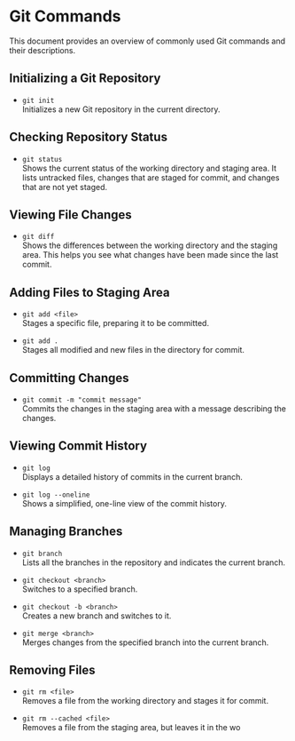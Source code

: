 # Git Commands

This document provides an overview of commonly used Git commands and their descriptions.

## Initializing a Git Repository

- `git init`  
  Initializes a new Git repository in the current directory.

## Checking Repository Status

- `git status`  
  Shows the current status of the working directory and staging area. It lists untracked files, changes that are staged for commit, and changes that are not yet staged.

## Viewing File Changes

- `git diff`  
  Shows the differences between the working directory and the staging area. This helps you see what changes have been made since the last commit.

## Adding Files to Staging Area

- `git add <file>`  
  Stages a specific file, preparing it to be committed.
  
- `git add .`  
  Stages all modified and new files in the directory for commit.

## Committing Changes

- `git commit -m "commit message"`  
  Commits the changes in the staging area with a message describing the changes.

## Viewing Commit History

- `git log`  
  Displays a detailed history of commits in the current branch.

- `git log --oneline`  
  Shows a simplified, one-line view of the commit history.

## Managing Branches

- `git branch`  
  Lists all the branches in the repository and indicates the current branch.

- `git checkout <branch>`  
  Switches to a specified branch.

- `git checkout -b <branch>`  
  Creates a new branch and switches to it.

- `git merge <branch>`  
  Merges changes from the specified branch into the current branch.

## Removing Files

- `git rm <file>`  
  Removes a file from the working directory and stages it for commit.

- `git rm --cached <file>`  
  Removes a file from the staging area, but leaves it in the wo

